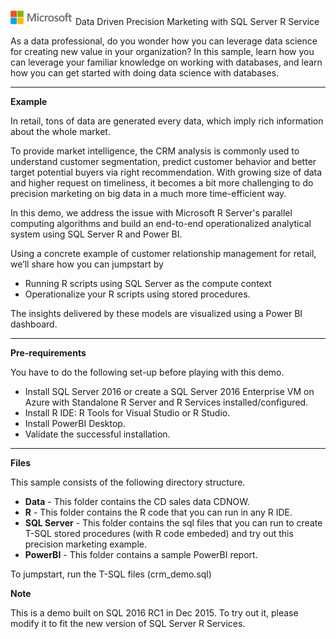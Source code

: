 ﻿![](./media/solutions-microsoft-logo-small.png)
Data Driven Precision Marketing with SQL Server R Service

As a data professional, do you wonder how you can leverage data science for creating new value in your organization? In this sample, learn how you can leverage your familiar knowledge on working with databases, and learn how you can get started with doing data science with databases.

----------

**Example**

In retail, tons of data are generated every data, which imply rich information about the whole market. 

To provide market intelligence, the CRM analysis is commonly used to understand customer segmentation, predict customer behavior and better target potential buyers via right recommendation. With growing size of data and higher request on timeliness, it becomes a bit more challenging to do precision marketing on big data in a much more time-efficient way. 

In this demo, we address the issue with Microsoft R Server's parallel computing algorithms and build an end-to-end operationalized analytical system using SQL Server R and Power BI.

Using a concrete example of customer relationship management for retail, we’ll share how you can jumpstart by

- Running R scripts using SQL Server as the compute context
- Operationalize your R scripts using stored procedures. 

The insights delivered by these models are visualized using a Power BI dashboard.

----------

**Pre-requirements**

You have to do the following set-up before playing with this demo.

- Install SQL Server 2016 or create a SQL Server 2016 Enterprise VM on Azure with Standalone R Server and R Services installed/configured. 
- Install R IDE: R Tools for Visual Studio or R Studio.
- Install PowerBI Desktop.
- Validate the successful installation.

----------

**Files**

This sample consists of the following directory structure.

- **Data** - This folder contains the CD sales data CDNOW.
- **R** - This folder contains the R code that you can run in any R IDE.
- **SQL Server** - This folder contains the sql files that you can run to create T-SQL stored procedures (with R code embeded) and try out this precision marketing example. 
- **PowerBI** - This folder contains a sample PowerBI report. 

To jumpstart, run the T-SQL files (crm_demo.sql)

**Note**

This is a demo built on SQL 2016 RC1 in Dec 2015. To try out it, please modify it to fit the new version of SQL Server R Services. 






